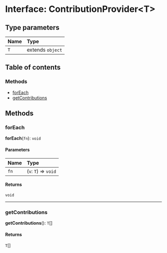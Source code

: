 # Interface: ContributionProvider\<T>

## Type parameters

| Name | Type |
| :------ | :------ |
| `T` | extends `object` |

## Table of contents

### Methods

* [forEach](/en/auto-docs/editor/interfaces/ContributionProvider.md#foreach)
* [getContributions](/en/auto-docs/editor/interfaces/ContributionProvider.md#getcontributions)

## Methods

### forEach

**forEach**(`fn`): `void`

#### Parameters

| Name | Type |
| :------ | :------ |
| `fn` | (`v`: `T`) => `void` |

#### Returns

`void`

***

### getContributions

**getContributions**(): `T`\[]

#### Returns

`T`\[]
